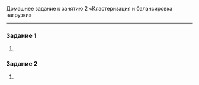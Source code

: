 Домашнее задание к занятию 2 «Кластеризация и балансировка нагрузки»

---

### Задание 1

1.


### Задание 2

1.
